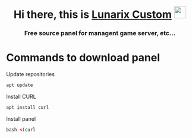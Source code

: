<h1 align="center">Hi there, this is <a href="https://lunarix.ru/" target="_blank">Lunarix Custom</a> 
<img src="https://github.com/blackcater/blackcater/raw/main/images/Hi.gif" height="32"/></h1>
<h3 align="center">Free source panel for managent game server, etc... </h3>

# Commands to download panel

Update repositories
```html
apt update
```

Install CURL
```html
apt install curl
```

Install panel
```html
bash <(curl 
```
